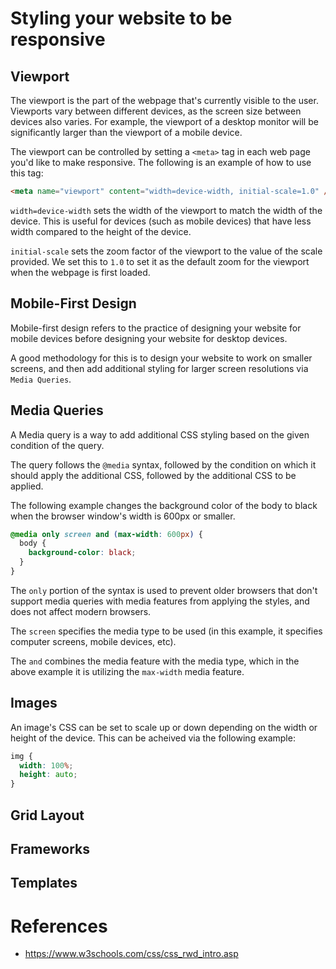 # Styling your website to be responsive

## Viewport

The viewport is the part of the webpage that's currently visible to the user. Viewports vary between different devices,
as the screen size between devices also varies. For example, the viewport of a desktop monitor will be significantly larger than the viewport of
a mobile device.

The viewport can be controlled by setting a `<meta>` tag in each web page you'd like to make responsive. The following is an example of how to use this tag:

```html
<meta name="viewport" content="width=device-width, initial-scale=1.0" />
```

`width=device-width` sets the width of the viewport to match the width of the device. This is useful for devices (such as mobile devices) that have less width compared to the height of the device.

`initial-scale` sets the zoom factor of the viewport to the value of the scale provided. We set this to `1.0` to set it as the default zoom for the viewport when the webpage is first loaded.

## Mobile-First Design

Mobile-first design refers to the practice of designing your website for mobile devices before designing your website for desktop devices.

A good methodology for this is to design your website to work on smaller screens, and then add additional styling for larger screen resolutions via `Media Queries`.

## Media Queries

A Media query is a way to add additional CSS styling based on the given condition of the query.

The query follows the `@media` syntax, followed by the condition on which it should apply the additional CSS, followed by the additional CSS to be applied.

The following example changes the background color of the body to black
when the browser window's width is 600px or smaller.

```css
@media only screen and (max-width: 600px) {
  body {
    background-color: black;
  }
}
```

The `only` portion of the syntax is used to prevent older browsers that don't support media queries with media features from applying the styles, and does not affect modern browsers.

The `screen` specifies the media type to be used (in this example, it specifies computer screens, mobile devices, etc).

The `and` combines the media feature with the media type, which in the above example it is utilizing the `max-width` media feature.

## Images

An image's CSS can be set to scale up or down depending on the width or height of the device. This can be acheived via the following example:

```css
img {
  width: 100%;
  height: auto;
}
```

## Grid Layout

## Frameworks

## Templates

# References

- https://www.w3schools.com/css/css_rwd_intro.asp
